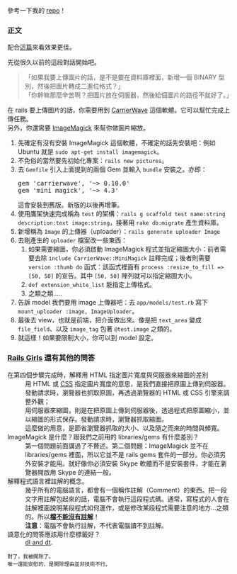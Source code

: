<p>參考一下我的 <a href="https://github.com/iigmir/rails-32-help">repo</a>！</p>

<h3>正文</h3>
<p>配合<a href="https://code.tutsplus.com/tutorials/rails-image-upload-using-carrierwave-in-a-rails-app--cms-25183">這篇</a>來看效果更佳。</p>
<p>先從很久以前的這段對話開始吧。</p>

<blockquote>
<p>「如果我要上傳圖片的話，是不是要在資料庫裡面，新增一個 BINARY 型別，然後把圖片轉成二進位格式？」<br>
「你幹嘛那麼辛苦啊？把圖片放在伺服器，然後給個圖片的路徑不就好了。」</p>
</blockquote>

<p>在 rails 要上傳圖片的話，你需要用到 <a href="https://github.com/carrierwaveuploader/carrierwave">CarrierWave</a> 這個軟體。它可以幫忙完成上傳任務。<br>
另外，你還需要 <a href="http://www.imagemagick.org/script/index.php">ImageMagick</a> 來幫你做圖片縮放。</p>

<ol>
	<li>先確定有沒有安裝 ImageMagick 這個軟體，不確定的話先安裝吧：例如 Ubuntu 就是 <code>sudo apt-get install imagemagick</code>。</li>
	<li>不免俗的當然要先初始化專案：<code>rails new pictures</code>。</li>
	<li>去 <code>Gemfile</code> 引入上面提到的兩個 Gem 並輸入 <code>bundle</code> 安裝之。亦即：
	<pre>
gem 'carrierwave', '~&gt; 0.10.0'
gem 'mini_magick', '~&gt; 4.3'</pre>
	這會安裝到舊版。新版的以後再增筆。</li>
	<li>使用鷹架快速完成稱為 <code>test</code> 的架構：<code>rails g scaffold test name:string description:text image:string</code>，接著用 <code>rake db:migrate</code> 產生資料庫。</li>
	<li>新增稱為 <code>Image</code> 的上傳器（uploader）：<code>rails generate uploader Image</code>
</li>
	<li>去剛產生的 <code>uploader</code> 檔案改一些東西：
	<ol>
		<li>如果需要縮圖，你必須啟動 ImageMagick 程式並指定縮圖大小：前者需要去除 <code>include CarrierWave::MiniMagick</code> 註釋完成；後者則需要 <code>version :thumb do</code> 函式：該函式裡面有 <code>process :resize_to_fill =&gt; [50, 50]</code> 的宣告。其中 <code>[50, 50]</code> 陣列就可以指定縮圖大小。</li>
		<li>
<code>def extension_white_list</code> 能指定上傳格式。</li>
		<li>之類之類.....</li>
	</ol>
	</li>
	<li>告訴 model 我們要用 image 上傳器吧：去 <code>app/models/test.rb</code> 寫下 <code>mount_uploader :image, ImageUploader</code>。</li>
	<li>最後去 view，也就是前端，把介面做出來。像是把 <code>text_area</code> 變成 <code>file_field</code>、以及 <code>image_tag</code> 包著 <code>@test.image</code> 之類的。</li>
	<li>就這樣！如果要限制大小，你可以到 model 設定。</li>
</ol>

<h3>
<a href="http://railsgirls.tw/thumbnails">Rails Girls</a> 還有其他的問答</h3>

<dl>
    <dt>在第四個步驟完成時，解釋用 HTML 指定圖片寬度與伺服器來縮圖的差別</dt>    
    <dd>用 HTML 或 <a href="https://developer.mozilla.org/en-US/docs/Web/CSS/width">CSS</a> 指定圖片寬度的意思，是我們直接把原圖上傳到伺服器。發動請求時，瀏覽器也抓取原圖，再透過瀏覽器的 HTML 或 CSS 引擎來調整外觀；<br>用伺服器來縮圖，則是在把原圖上傳到伺服器後，透過程式把原圖縮小，並以縮圖的形式保存。發動請求時，瀏覽器抓取縮圖。<br>這麼做的用意，是節省瀏覽器抓取的大小、以及隨之而來的時間與頻寬。</dd>
    <dt>ImageMagick 是什麼？跟我們之前用的 libraries/gems 有什麼差別？</dt>
    <dd>第一個問題前面講過了不贅述。第二個問題：ImageMagick 並不在 libraries/gems 裡面，所以它並不是 rails gems 套件的一部分。你必須另外安裝才能用。就好像你必須安裝 Skype 軟體而不是安裝套件，才能在瀏覽器開啟用 Skype 的連結一般。</dd>
    <dt>解釋程式語言裡註解的概念。</dt>
    <dd>幾乎所有的電腦語言，都會有一個稱作註解（Comment）的東西。把一段文字用註解包起來的話，電腦不會執行這段程式碼。通常，寫程式的人會在註解裡面說明某段程式如何運作，或是修改某段程式需要注意的地方...之類的。所以<strong><a href="https://www.ptt.cc/bbs/joke/M.1444278263.A.2AD.html">檔不能沒有註解</a></strong>！<br><strong>注意</strong>：電腦不會執行註解，不代表電腦讀不到註解。</dd>
    <dt>語意化的問答應該用什麼標籤好？</dt>
    <dd>
<a href="https://stackoverflow.com/questions/513888/semantic-html-markup-for-faqs">dl and dt</a>.</dd>
</dl>

<p><small>對了，我被開除了。<br>唯一還能安慰的，是開除理由並非技術不行。</small></p>